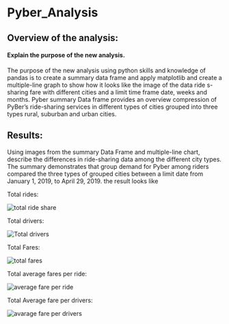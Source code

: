 # Pyber_Analysis
## Overview of the analysis: 
#### Explain the purpose of the new analysis. 
The purpose of the new analysis using python skills and knowledge of pandas is to create a summary data frame and apply matplotlib and create a multiple-line graph to show how it looks like the image of the data ride s-sharing fare with different cities and a limit time frame date, weeks and months. Pyber summary Data frame provides an overview compression of PyBer’s ride-sharing services in different types of cities grouped into three types rural, suburban and urban cities. 
## Results: 
 Using images from the summary Data Frame and multiple-line chart, describe the differences in ride-sharing data among the different city types. The summary demonstrates that group demand for Pyber among riders compared the three types of grouped cities between a limit date from January 1, 2019, to April 29, 2019. 
 the result looks like
 
 Total rides:
 
 ![total ride share](https://user-images.githubusercontent.com/107454933/180668083-4456c9f4-fe8a-4957-9aab-2498bc1a8b76.png)
 
 Total drivers:
 
 ![Total drivers](https://user-images.githubusercontent.com/107454933/180668118-4a74fb22-482e-437d-b720-757b65961eb2.png)
 
 Total Fares:
 
 ![total fares](https://user-images.githubusercontent.com/107454933/180668132-42344278-1f3d-491e-96c2-088ae7de0e1a.png)
 
 Total average fares per ride:
 
 ![average fare per ride ](https://user-images.githubusercontent.com/107454933/180668153-e0fd7d04-aa98-4200-a717-9829c8018779.png)
 
 Total Average fare per drivers:
 
 ![avarage fare per drivers](https://user-images.githubusercontent.com/107454933/180668172-ee18d2a1-db00-4848-bb2e-eb5ff9286132.png)




 

 
